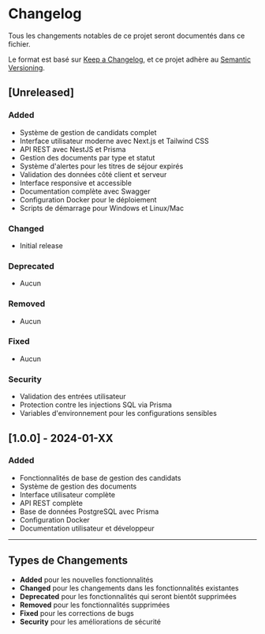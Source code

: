 # Changelog

Tous les changements notables de ce projet seront documentés dans ce fichier.

Le format est basé sur [Keep a Changelog](https://keepachangelog.com/fr/1.0.0/),
et ce projet adhère au [Semantic Versioning](https://semver.org/spec/v2.0.0.html).

## [Unreleased]

### Added
- Système de gestion de candidats complet
- Interface utilisateur moderne avec Next.js et Tailwind CSS
- API REST avec NestJS et Prisma
- Gestion des documents par type et statut
- Système d'alertes pour les titres de séjour expirés
- Validation des données côté client et serveur
- Interface responsive et accessible
- Documentation complète avec Swagger
- Configuration Docker pour le déploiement
- Scripts de démarrage pour Windows et Linux/Mac

### Changed
- Initial release

### Deprecated
- Aucun

### Removed
- Aucun

### Fixed
- Aucun

### Security
- Validation des entrées utilisateur
- Protection contre les injections SQL via Prisma
- Variables d'environnement pour les configurations sensibles

## [1.0.0] - 2024-01-XX

### Added
- Fonctionnalités de base de gestion des candidats
- Système de gestion des documents
- Interface utilisateur complète
- API REST complète
- Base de données PostgreSQL avec Prisma
- Configuration Docker
- Documentation utilisateur et développeur

---

## Types de Changements

- **Added** pour les nouvelles fonctionnalités
- **Changed** pour les changements dans les fonctionnalités existantes
- **Deprecated** pour les fonctionnalités qui seront bientôt supprimées
- **Removed** pour les fonctionnalités supprimées
- **Fixed** pour les corrections de bugs
- **Security** pour les améliorations de sécurité 